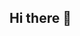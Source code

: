 ## Hi there 👋

<!--
**catchkomal/catchkomal** is a ✨ _special_ ✨ repository because its `README.md` (this file) appears on your GitHub profile.


- 🔭 I’m currently working on Working as WordPress developer. Also learning Web Development and other Programming Languages.
- 📫 How to reach me: catchkomal.bhatt@gmail.com.
-->
